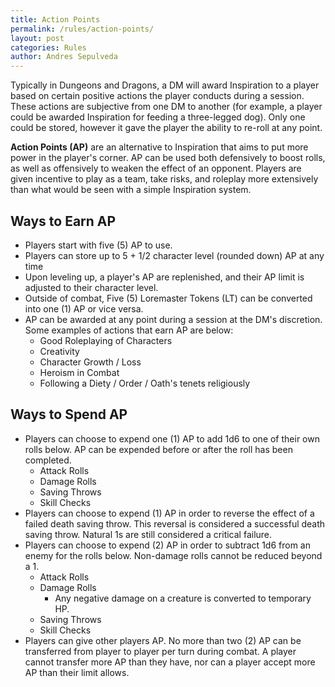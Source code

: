```yaml
---
title: Action Points
permalink: /rules/action-points/
layout: post
categories: Rules
author: Andres Sepulveda
---
```


Typically in Dungeons and Dragons, a DM will award Inspiration to a player based on certain positive actions the player conducts during a session. These actions are subjective from one DM to another (for example, a player could be awarded Inspiration for feeding a three-legged dog). Only one could be stored, however it gave the player the ability to re-roll at any point.

**Action Points (AP)** are an alternative to Inspiration that aims to put more power in the player's corner. AP can be used both defensively to boost rolls, as well as offensively to weaken the effect of an opponent. Players are given incentive to play as a team, take risks, and roleplay more extensively than what would be seen with a simple Inspiration system.

## Ways to Earn AP

- Players start with five (5) AP to use.
- Players can store up to 5 + 1/2 character level (rounded down) AP at any time
- Upon leveling up, a player's AP are replenished, and their AP limit is adjusted to their character level.
- Outside of combat, Five (5) Loremaster Tokens (LT) can be converted into one (1) AP or vice versa.
- AP can be awarded at any point during a session at the DM's discretion. Some examples of actions that earn AP are below:
  - Good Roleplaying of Characters
  - Creativity
  - Character Growth / Loss
  - Heroism in Combat
  - Following a Diety / Order / Oath's tenets religiously

## Ways to Spend AP

- Players can choose to expend one (1) AP to add 1d6 to one of their own rolls below. AP can be expended before or after the roll has been completed.
  - Attack Rolls
  - Damage Rolls
  - Saving Throws
  - Skill Checks
- Players can choose to expend (1) AP in order to reverse the effect of a failed death saving throw. This reversal is considered a successful death saving throw. Natural 1s are still considered a critical failure. 
- Players can choose to expend (2) AP in order to subtract 1d6 from an enemy for the rolls below. Non-damage rolls cannot be reduced beyond a 1. 
  - Attack Rolls
  - Damage Rolls
	- Any negative damage on a creature is converted to temporary HP.
  - Saving Throws
  - Skill Checks
- Players can give other players AP. No more than two (2) AP can be transferred from player to player per turn during combat. A player cannot transfer more AP than they have, nor can a player accept more AP than their limit allows. 
